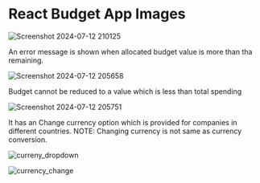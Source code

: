 # React Budget App Images

![Screenshot 2024-07-12 210125](https://github.com/user-attachments/assets/ba308dcf-91ff-45e3-85ba-4024585acafe)

An error message is shown when allocated budget value is more than tha remaining.

![Screenshot 2024-07-12 205658](https://github.com/user-attachments/assets/0aff995d-d36f-4482-a1bb-2c2ab4709aa8)

Budget cannot be reduced to a value which is less than total spending

![Screenshot 2024-07-12 205751](https://github.com/user-attachments/assets/b87c42c9-e163-4895-96fa-5f4cc7bc5d16)

It has an Change currency option which is provided for companies in different countries.
NOTE: Changing currency is not same as currency conversion.

![curreny_dropdown](https://github.com/user-attachments/assets/28c920e6-00a3-45f9-9d42-9f1c99d5cde5)

![currency_change](https://github.com/user-attachments/assets/fa47ace6-ba7d-49d9-a5c4-2edffb4435a0)
